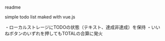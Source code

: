 readme 

simple todo list maked with vue.js


・ローカルストレージにTODOの状態（テキスト、達成非達成）を保持
・いいねボタンのいずれを押してもTOTALの合算に発火
